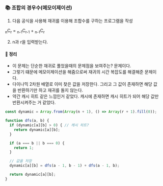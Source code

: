 ### 📚 조합의 경우수(메모이제이션)
1. 다음 공식을 사용해 재귀를 이용해 조합수를 구하는 프로그램을 작성

<sub>n</sub>C<sub>r</sub> = <sub>n-1</sub>C<sub>r-1</sub> + <sub>n-1</sub>C<sub>r</sub>

2. n과 r을 입력받는다.
#### 🎯 정리
- 이 문제는 단순한 재귀로 풀었을때의 문제점을 보여주는? 문제이다.
- 그렇기 떄문에 메모이제이션을 해줌으로써 재귀의 시간 복잡도를 해결해준 문제이다.
- 다이나믹 2차원 배열로 이미 찾은 값을 저장한다. 그리고 그 값이 존재하면 해당 값을 반환하기만 하고 재귀를 돌지 않는다.
- 약간 캐시 히트 같은 느낌인거 같았다. 캐시에 존재하면 캐시 히트가 되어 해당 값만 반환시켜주는 거 같았다.

```js
const dynamic = Array.from(Array(n + 1), () => Array(r + 1).fill(0));

function dfs(a, b) {
  if (dynamic[a][b] > 0) { // 캐시 히트?
    return dynamic[a][b];
  }

  if (a === b || b === 0) {
    return 1;
  }

  // 값을 저장
  dynamic[a][b] = dfs(a - 1, b - 1) + dfs(a - 1, b);

  return dynamic[a][b];
}
```
